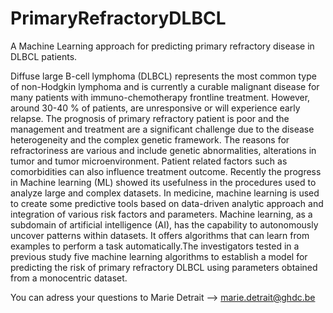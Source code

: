 # PrimaryRefractoryDLBCL
A Machine Learning approach for predicting primary refractory disease in DLBCL patients. 

Diffuse large B-cell lymphoma (DLBCL) represents the most common type of non-Hodgkin lymphoma and is currently a curable malignant disease for many patients with immuno-chemotherapy frontline treatment. However, around 30-40 % of patients, are unresponsive or will experience early relapse. The prognosis of primary refractory patient is poor and the management and treatment are a significant challenge due to the disease heterogeneity and the complex genetic framework. The reasons for refractoriness are various and include genetic abnormalities, alterations in tumor and tumor microenvironment. Patient related factors such as comorbidities can also influence treatment outcome. Recently the progress in Machine learning (ML) showed its usefulness in the procedures used to analyze large and complex datasets. In medicine, machine learning is used to create some predictive tools based on data-driven analytic approach and integration of various risk factors and parameters. Machine learning, as a subdomain of artificial intelligence (AI), has the capability to autonomously uncover patterns within datasets. It offers algorithms that can learn from examples to perform a task automatically.The investigators tested in a previous study five machine learning algorithms to establish a model for predicting the risk of primary refractory DLBCL using parameters obtained from a monocentric dataset.

You can adress your questions to Marie Detrait --> marie.detrait@ghdc.be
